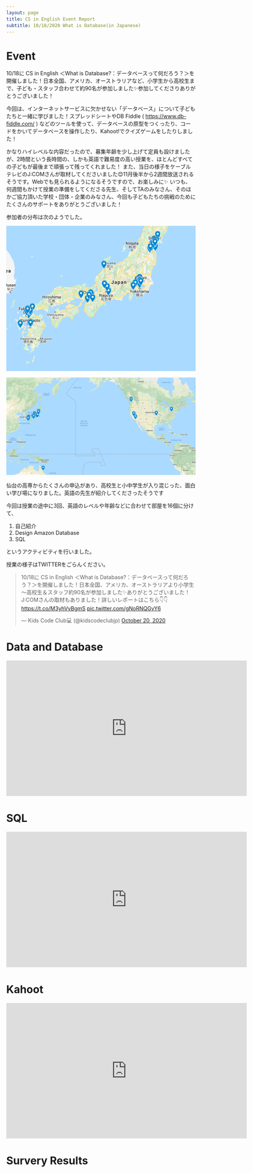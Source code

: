 ```yaml
---
layout: page
title: CS in English Event Report 
subtitle: 10/18/2020 What is Database(in Japanese)
---
```

# Event

10/18に CS in English ＜What is Database?：データベースって何だろう？＞を開催しました！日本全国、アメリカ、オーストラリアなど、小学生から高校生まで、子ども・スタッフ合わせて約90名が参加しました✨参加してくださりありがとうございました！

今回は、インターネットサービスに欠かせない「データベース」について子どもたちと一緒に学びました！スプレッドシートやDB Fiddle ( https://www.db-fiddle.com/ ) などのツールを使って、データベースの原型をつくったり、コードをかいてデータベースを操作したり、Kahoot!でクイズゲームをしたりしました！

かなりハイレベルな内容だったので、募集年齢を少し上げて定員も設けましたが、2時間という長時間の、しかも英語で難易度の高い授業を、ほとんどすべての子どもが最後まで頑張って残ってくれました！
また、当日の様子をケーブルテレビのJ:COMさんが取材してくださいました😊11月後半から2週間放送されるそうです。Webでも見られるようになるそうですので、お楽しみに✨
いつも、何週間もかけて授業の準備をしてくださる先生、そしてTAのみなさん、そのほかご協力頂いた学校・団体・企業のみなさん、今回も子どもたちの挑戦のためにたくさんのサポートをありがとうございました！


参加者の分布は次のようでした。

![](/img/2020-10-17/JapanMap.png)

![](/img/2020-10-17/WorldMap.png)

仙台の高専からたくさんの申込があり、高校生と小中学生が入り混じった、面白い学び場になりました。英語の先生が紹介してくださったそうです

今回は授業の途中に3回、英語のレベルや年齢などに合わせて部屋を16個に分けて、

1. 自己紹介
2. Design Amazon Database 
3. SQL

というアクティビティを行いました。

授業の様子はTWITTERをごらんください。

<blockquote class="twitter-tweet"><p lang="ja" dir="ltr">10/18に CS in English ＜What is Database?：データベースって何だろう？＞を開催しました！日本全国、アメリカ、オーストラリアより小学生～高校生＆スタッフ約90名が参加しました✨ありがとうございました！J:COMさんの取材もありました！詳しいレポートはこちら👇👇<a href="https://t.co/M3yhVyBgmS">https://t.co/M3yhVyBgmS</a> <a href="https://t.co/gNoRNQGvY6">pic.twitter.com/gNoRNQGvY6</a></p>&mdash; Kids Code Club💻 (@kidscodeclubjp) <a href="https://twitter.com/kidscodeclubjp/status/1318419271790198784?ref_src=twsrc%5Etfw">October 20, 2020</a></blockquote> <script async src="https://platform.twitter.com/widgets.js" charset="utf-8"></script>

# Data and Database

<iframe width="640" height="360" src="https://www.youtube.com/embed/fYX1_pSPLP0?list=PLi-qDeIYZnYmGoMN9TfoaS7Y5nyQrXupB" frameborder="0" allow="accelerometer; autoplay; clipboard-write; encrypted-media; gyroscope; picture-in-picture" allowfullscreen></iframe>

# SQL
<iframe width="640" height="360" src="https://www.youtube.com/embed/9kJL-YXwkmg?list=PLi-qDeIYZnYmGoMN9TfoaS7Y5nyQrXupB" frameborder="0" allow="accelerometer; autoplay; clipboard-write; encrypted-media; gyroscope; picture-in-picture" allowfullscreen></iframe>

# Kahoot

<iframe width="640" height="360" src="https://www.youtube.com/embed/a3zyZzkRLec?list=PLi-qDeIYZnYmGoMN9TfoaS7Y5nyQrXupB" frameborder="0" allow="accelerometer; autoplay; clipboard-write; encrypted-media; gyroscope; picture-in-picture" allowfullscreen></iframe>

# Survery Results

[](/img/2020-10-17/survey.png)